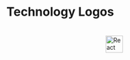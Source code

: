  # Technology Logos

<div style="display: flex; flex-wrap: wrap; justify-content: center; gap: 12px; padding: 20px;">
     <img src="https://cdn.jsdelivr.net/gh/devicons/devicon/icons/react/react-original.svg" alt="React Logo" height="40" />
</div>
